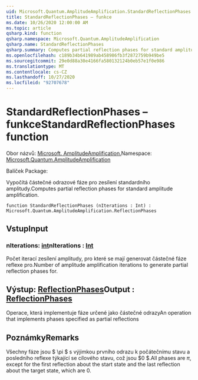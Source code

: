```yaml
---
uid: Microsoft.Quantum.AmplitudeAmplification.StandardReflectionPhases
title: StandardReflectionPhases – funkce
ms.date: 10/26/2020 12:00:00 AM
ms.topic: article
qsharp.kind: function
qsharp.namespace: Microsoft.Quantum.AmplitudeAmplification
qsharp.name: StandardReflectionPhases
qsharp.summary: Computes partial reflection phases for standard amplitude amplification.
ms.openlocfilehash: c189b34b641989ab458986fb3f2872759b949be5
ms.sourcegitcommit: 29e0d88a30e4166fa580132124b0eb57e1f0e986
ms.translationtype: MT
ms.contentlocale: cs-CZ
ms.lasthandoff: 10/27/2020
ms.locfileid: "92707678"
---
```

# <a name="standardreflectionphases-function"></a><span data-ttu-id="23b9a-102">StandardReflectionPhases – funkce</span><span class="sxs-lookup"><span data-stu-id="23b9a-102">StandardReflectionPhases function</span></span>

<span data-ttu-id="23b9a-103">Obor názvů: [Microsoft. AmplitudeAmplification.](xref:Microsoft.Quantum.AmplitudeAmplification)</span><span class="sxs-lookup"><span data-stu-id="23b9a-103">Namespace: [Microsoft.Quantum.AmplitudeAmplification](xref:Microsoft.Quantum.AmplitudeAmplification)</span></span>

<span data-ttu-id="23b9a-104">Balíček [](https://nuget.org/packages/)</span><span class="sxs-lookup"><span data-stu-id="23b9a-104">Package: [](https://nuget.org/packages/)</span></span>


<span data-ttu-id="23b9a-105">Vypočítá částečné odrazové fáze pro zesílení standardního amplitudy.</span><span class="sxs-lookup"><span data-stu-id="23b9a-105">Computes partial reflection phases for standard amplitude amplification.</span></span>

```qsharp
function StandardReflectionPhases (nIterations : Int) : Microsoft.Quantum.AmplitudeAmplification.ReflectionPhases
```


## <a name="input"></a><span data-ttu-id="23b9a-106">Vstup</span><span class="sxs-lookup"><span data-stu-id="23b9a-106">Input</span></span>

### <a name="niterations--int"></a><span data-ttu-id="23b9a-107">nIterations: [int](xref:microsoft.quantum.lang-ref.int)</span><span class="sxs-lookup"><span data-stu-id="23b9a-107">nIterations : [Int](xref:microsoft.quantum.lang-ref.int)</span></span>

<span data-ttu-id="23b9a-108">Počet iterací zesílení amplitudy, pro které se mají generovat částečné fáze reflexe pro.</span><span class="sxs-lookup"><span data-stu-id="23b9a-108">Number of amplitude amplification iterations to generate partial reflection phases for.</span></span>



## <a name="output--reflectionphases"></a><span data-ttu-id="23b9a-109">Výstup: [ReflectionPhases](xref:Microsoft.Quantum.AmplitudeAmplification.ReflectionPhases)</span><span class="sxs-lookup"><span data-stu-id="23b9a-109">Output : [ReflectionPhases](xref:Microsoft.Quantum.AmplitudeAmplification.ReflectionPhases)</span></span>

<span data-ttu-id="23b9a-110">Operace, která implementuje fáze určené jako částečné odrazy</span><span class="sxs-lookup"><span data-stu-id="23b9a-110">An operation that implements phases specified as partial reflections</span></span>

## <a name="remarks"></a><span data-ttu-id="23b9a-111">Poznámky</span><span class="sxs-lookup"><span data-stu-id="23b9a-111">Remarks</span></span>

<span data-ttu-id="23b9a-112">Všechny fáze jsou $ \pi $ s výjimkou prvního odrazu k počátečnímu stavu a posledního reflexe týkající se cílového stavu, což jsou $0 $.</span><span class="sxs-lookup"><span data-stu-id="23b9a-112">All phases are $\pi$, except for the first reflection about the start state and the last reflection about the target state, which are $0$.</span></span>